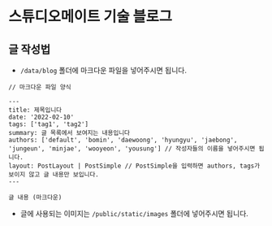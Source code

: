 # 스튜디오메이트 기술 블로그

## 글 작성법

- `/data/blog` 폴더에 마크다운 파일을 넣어주시면 됩니다.

```
// 마크다운 파일 양식

---
title: 제목입니다
date: '2022-02-10'
tags: ['tag1', 'tag2']
summary: 글 목록에서 보여지는 내용입니다
authors: ['default', 'bomin', 'daewoong', 'hyungyu', 'jaebong', 'jungeun', 'minjae', 'wooyeon', 'yousung'] // 작성자들의 이름을 넣어주시면 됩니다.
layout: PostLayout | PostSimple // PostSimple을 입력하면 authors, tags가 보이지 않고 글 내용만 보입니다.
---

글 내용 (마크다운)
```

- 글에 사용되는 이미지는 `/public/static/images` 폴더에 넣어주시면 됩니다.
